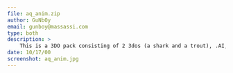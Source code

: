 ```yaml
---
file: aq_anim.zip
author: GuNbOy
email: gunboy@massassi.com
type: both
description: >
    This is a 3DO pack consisting of 2 3dos (a shark and a trout), .AI, .pup and some .keys I whipped up for them. Enjoy!
date: 10/17/00
screenshot: aq_anim.jpg
---
```

